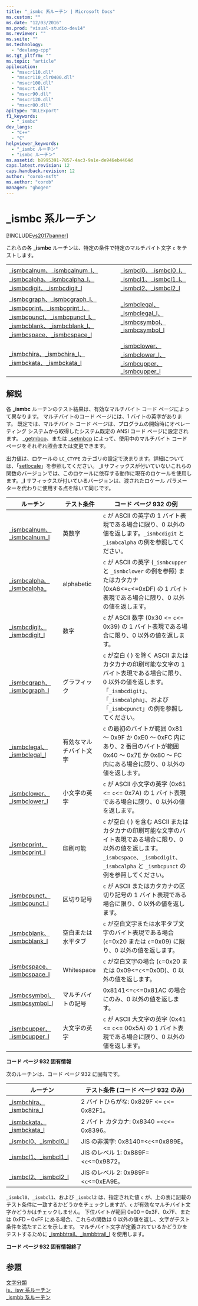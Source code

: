 ```yaml
---
title: "_ismbc 系ルーチン | Microsoft Docs"
ms.custom: ""
ms.date: "12/03/2016"
ms.prod: "visual-studio-dev14"
ms.reviewer: ""
ms.suite: ""
ms.technology: 
  - "devlang-cpp"
ms.tgt_pltfrm: ""
ms.topic: "article"
apilocation: 
  - "msvcr110.dll"
  - "msvcr110_clr0400.dll"
  - "msvcr100.dll"
  - "msvcrt.dll"
  - "msvcr90.dll"
  - "msvcr120.dll"
  - "msvcr80.dll"
apitype: "DLLExport"
f1_keywords: 
  - "_ismbc"
dev_langs: 
  - "C++"
  - "C"
helpviewer_keywords: 
  - "_ismbc ルーチン"
  - "ismbc ルーチン"
ms.assetid: b8995391-7857-4ac3-9a1e-de946eb4464d
caps.latest.revision: 12
caps.handback.revision: 12
author: "corob-msft"
ms.author: "corob"
manager: "ghogen"
---
```

# _ismbc 系ルーチン
[!INCLUDE[vs2017banner](../assembler/inline/includes/vs2017banner.md)]

これらの各 **\_ismbc** ルーチンは、特定の条件で特定のマルチバイト文字 `c` をテストします。  
  
|||  
|-|-|  
|[\_ismbcalnum、\_ismbcalnum\_l、\_ismbcalpha、\_ismbcalpha\_l、\_ismbcdigit、\_ismbcdigit\_l](../Topic/_ismbcalnum,%20_ismbcalnum_l,%20_ismbcalpha,%20_ismbcalpha_l,%20_ismbcdigit,%20_ismbcdigit_l.md)|[\_ismbcl0、\_ismbcl0\_l、\_ismbcl1、\_ismbcl1\_l、\_ismbcl2、\_ismbcl2\_l](../c-runtime-library/reference/ismbcl0-ismbcl0-l-ismbcl1-ismbcl1-l-ismbcl2-ismbcl2-l.md)|  
|[\_ismbcgraph、\_ismbcgraph\_l、\_ismbcprint、\_ismbcprint\_l、\_ismbcpunct、\_ismbcpunct\_l、\_ismbcblank、\_ismbcblank\_l、\_ismbcspace、\_ismbcspace\_l](../c-runtime-library/reference/ismbcgraph-functions.md)|[\_ismbclegal、\_ismbclegal\_l、\_ismbcsymbol、\_ismbcsymbol\_l](../c-runtime-library/reference/ismbclegal-ismbclegal-l-ismbcsymbol-ismbcsymbol-l.md)|  
|[\_ismbchira、\_ismbchira\_l、\_ismbckata、\_ismbckata\_l](../c-runtime-library/reference/ismbchira-ismbchira-l-ismbckata-ismbckata-l.md)|[\_ismbclower、\_ismbclower\_l、\_ismbcupper、\_ismbcupper\_l](../c-runtime-library/reference/ismbclower-ismbclower-l-ismbcupper-ismbcupper-l.md)|  
  
## 解説  
 各 **\_ismbc** ルーチンのテスト結果は、有効なマルチバイト コード ページによって異なります。  マルチバイトのコード ページには、1 バイトの英字があります。  既定では、マルチバイト コード ページは、プログラムの開始時にオペレーティング システムから取得したシステム既定の ANSI コード ページに設定されます。  [\_getmbcp](../c-runtime-library/reference/getmbcp.md)、または [\_setmbcp](../c-runtime-library/reference/setmbcp.md) によって、使用中のマルチバイト コード ページをそれぞれ照会または変更できます。  
  
 出力値は、ロケールの `LC_CTYPE` カテゴリの設定で決まります。詳細については、「[setlocale](../Topic/setlocale,%20_wsetlocale.md)」を参照してください。  **\_l** サフィックスが付いていないこれらの関数のバージョンでは、このロケールに依存する動作に現在のロケールを使用します。**\_l** サフィックスが付いているバージョンは、渡されたロケール パラメーターを代わりに使用する点を除いて同じです。  
  
|ルーチン|テスト条件|コード ページ 932 の例|  
|----------|-----------|--------------------|  
|[\_ismbcalnum、\_ismbcalnum\_l](../Topic/_ismbcalnum,%20_ismbcalnum_l,%20_ismbcalpha,%20_ismbcalpha_l,%20_ismbcdigit,%20_ismbcdigit_l.md)|英数字|`c` が ASCII の英字の 1 バイト表現である場合に限り、0 以外の値を返します。`_ismbcdigit` と `_ismbcalpha` の例を参照してください。|  
|[\_ismbcalpha、\_ismbcalpha\_](../Topic/_ismbcalnum,%20_ismbcalnum_l,%20_ismbcalpha,%20_ismbcalpha_l,%20_ismbcdigit,%20_ismbcdigit_l.md)|alphabetic|`c` が ASCII の英字 \(`_ismbcupper` と `_ismbclower` の例を参照\) またはカタカナ \(0xA6\<\=`c`\<\=0xDF\) の 1 バイト表現である場合に限り、0 以外の値を返します。|  
|[\_ismbcdigit、\_ismbcdigit\_l](../Topic/_ismbcalnum,%20_ismbcalnum_l,%20_ismbcalpha,%20_ismbcalpha_l,%20_ismbcdigit,%20_ismbcdigit_l.md)|数字|`c` が ASCII 数字 \(0x30 \<\= `c`\<\= 0x39\) の 1 バイト表現である場合に限り、0 以外の値を返します。|  
|[\_ismbcgraph、\_ismbcgraph\_l](../c-runtime-library/reference/ismbcgraph-functions.md)|グラフィック|`c` が空白 \( \) を除く ASCII またはカタカナの印刷可能な文字の 1 バイト表現である場合に限り、0 以外の値を返します。  「`_ismbcdigit`」、「`_ismbcalpha`」、および「`_ismbcpunct`」の例を参照してください。|  
|[\_ismbclegal、\_ismbclegal\_l](../c-runtime-library/reference/ismbclegal-ismbclegal-l-ismbcsymbol-ismbcsymbol-l.md)|有効なマルチバイト文字|`c` の最初のバイトが範囲 0x81 ～ 0x9F か 0xE0 ～ 0xFC 内にあり、2 番目のバイトが範囲 0x40 ～ 0x7E か 0x80 ～ FC 内にある場合に限り、0 以外の値を返します。|  
|[\_ismbclower、\_ismbclower\_l](../c-runtime-library/reference/ismbclower-ismbclower-l-ismbcupper-ismbcupper-l.md)|小文字の英字|`c` が ASCII 小文字の英字 \(0x61 \<\= `c`\<\= 0x7A\) の 1 バイト表現である場合に限り、0 以外の値を返します。|  
|[\_ismbcprint、\_ismbcprint\_l](../c-runtime-library/reference/ismbcgraph-functions.md)|印刷可能|`c` が空白 \( \) を含む ASCII またはカタカナの印刷可能な文字のバイト表現である場合に限り、0 以外の値を返します。`_ismbcspace`、`_ismbcdigit`、`_ismbcalpha` と `_ismbcpunct` の例を参照してください。|  
|[\_ismbcpunct、\_ismbcpunct\_l](../c-runtime-library/reference/ismbcgraph-functions.md)|区切り記号|`c` が ASCII またはカタカナの区切り記号の 1 バイト表現である場合に限り、0 以外の値を返します。|  
|[\_ismbcblank、\_ismbcblank\_l](../c-runtime-library/reference/ismbcgraph-functions.md)|空白または水平タブ|`c` が空白文字または水平タブ文字のバイト表現である場合 \(`c`\=0x20 または `c`\=0x09\) に限り、0 以外の値を返します。|  
|[\_ismbcspace、\_ismbcspace\_l](../c-runtime-library/reference/ismbcgraph-functions.md)|Whitespace|`c` が空白文字の場合 \(`c`\=0x20 または 0x09\<\=`c`\<\=0x0D\)、0 以外の値を返します。|  
|[\_ismbcsymbol、\_ismbcsymbol\_l](../c-runtime-library/reference/ismbclegal-ismbclegal-l-ismbcsymbol-ismbcsymbol-l.md)|マルチバイトの記号|0x8141\<\=`c`\<\=0x81AC の場合にのみ、0 以外の値を返します。|  
|[\_ismbcupper、\_ismbcupper\_l](../c-runtime-library/reference/ismbclower-ismbclower-l-ismbcupper-ismbcupper-l.md)|大文字の英字|`c` が ASCII 大文字の英字 \(0x41 \<\= `c`\<\= 00x5A\) の 1 バイト表現である場合に限り、0 以外の値を返します。|  
  
 **コード ページ 932 固有情報**  
  
 次のルーチンは、コード ページ 932 に固有です。  
  
|ルーチン|テスト条件 \(コード ページ 932 のみ\)|  
|----------|------------------------------|  
|[\_ismbchira、\_ismbchira\_l](../c-runtime-library/reference/ismbchira-ismbchira-l-ismbckata-ismbckata-l.md)|2 バイトひらがな: 0x829F \<\= `c`\<\= 0x82F1。|  
|[\_ismbckata、\_ismbckata\_l](../c-runtime-library/reference/ismbchira-ismbchira-l-ismbckata-ismbckata-l.md)|2 バイト カタカナ: 0x8340 \=\<`c`\<\= 0x8396。|  
|[\_ismbcl0、\_ismbcl0\_l](../c-runtime-library/reference/ismbcl0-ismbcl0-l-ismbcl1-ismbcl1-l-ismbcl2-ismbcl2-l.md)|JIS の非漢字: 0x8140\=\<`c`\<\=0x889E。|  
|[\_ismbcl1、\_ismbcl1\_l](../c-runtime-library/reference/ismbcl0-ismbcl0-l-ismbcl1-ismbcl1-l-ismbcl2-ismbcl2-l.md)|JIS のレベル 1: 0x889F\=\<`c`\<\=0x9872。|  
|[\_ismbcl2、\_ismbcl2\_l](../c-runtime-library/reference/ismbcl0-ismbcl0-l-ismbcl1-ismbcl1-l-ismbcl2-ismbcl2-l.md)|JIS のレベル 2: 0x989F\=\<`c`\<\=0xEA9E。|  
  
 `_ismbcl0`、`_ismbcl1`、および `_ismbcl2` は、指定された値 `c` が、上の表に記載のテスト条件に一致するかどうかをチェックしますが、`c` が有効なマルチバイト文字かどうかはチェックしません。  下位バイトが範囲 0x00 – 0x3F、0x7F、または 0xFD – 0xFF にある場合、これらの関数は 0 以外の値を返し、文字がテスト条件を満たすことを示します。  マルチバイト文字が定義されているかどうかをテストするために [\_ismbbtrail、\_ismbbtrail\_l](../c-runtime-library/reference/ismbbtrail-ismbbtrail-l.md) を使用します。  
  
 **コード ページ 932 固有情報終了**  
  
## 参照  
 [文字分類](../c-runtime-library/character-classification.md)   
 [is、isw 系ルーチン](../c-runtime-library/is-isw-routines.md)   
 [\_ismbb 系ルーチン](../c-runtime-library/ismbb-routines.md)